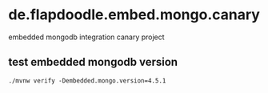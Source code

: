 # de.flapdoodle.embed.mongo.canary
embedded mongodb integration canary project

## test embedded mongodb version

```
./mvnw verify -Dembedded.mongo.version=4.5.1
```
